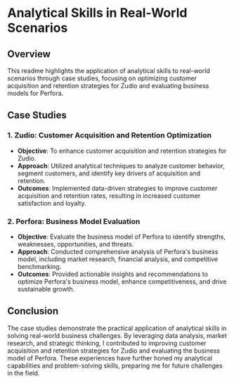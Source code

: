 # Analytical Skills in Real-World Scenarios

## Overview
This readme highlights the application of analytical skills to real-world scenarios through case studies, focusing on optimizing customer acquisition and retention strategies for Zudio and evaluating business models for Perfora.

## Case Studies

### 1. Zudio: Customer Acquisition and Retention Optimization
- **Objective**: To enhance customer acquisition and retention strategies for Zudio.
- **Approach**: Utilized analytical techniques to analyze customer behavior, segment customers, and identify key drivers of acquisition and retention.
- **Outcomes**: Implemented data-driven strategies to improve customer acquisition and retention rates, resulting in increased customer satisfaction and loyalty.

### 2. Perfora: Business Model Evaluation
- **Objective**: Evaluate the business model of Perfora to identify strengths, weaknesses, opportunities, and threats.
- **Approach**: Conducted comprehensive analysis of Perfora's business model, including market research, financial analysis, and competitive benchmarking.
- **Outcomes**: Provided actionable insights and recommendations to optimize Perfora's business model, enhance competitiveness, and drive sustainable growth.

## Conclusion
The case studies demonstrate the practical application of analytical skills in solving real-world business challenges. By leveraging data analysis, market research, and strategic thinking, I contributed to improving customer acquisition and retention strategies for Zudio and evaluating the business model of Perfora. These experiences have further honed my analytical capabilities and problem-solving skills, preparing me for future challenges in the field.

